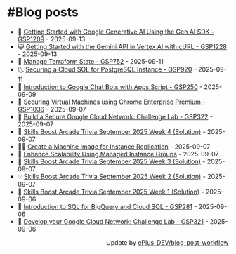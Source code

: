 # #Blog posts
<!-- BLOG-POST-LIST:START -->
- 🧰 [Getting Started with Google Generative AI Using the Gen AI SDK - GSP1209](https://eplus.dev/getting-started-with-google-generative-ai-using-the-gen-ai-sdk-gsp1209) - 2025-09-13
- 😺 [Getting Started with the Gemini API in Vertex AI with cURL - GSP1228](https://eplus.dev/getting-started-with-the-gemini-api-in-vertex-ai-with-curl-gsp1228) - 2025-09-13
- 🗽 [Manage Terraform State - GSP752](https://eplus.dev/manage-terraform-state-gsp752) - 2025-09-11
- 🌜 [Securing a Cloud SQL for PostgreSQL Instance - GSP920](https://eplus.dev/securing-a-cloud-sql-for-postgresql-instance-gsp920) - 2025-09-11
- 📝 [Introduction to Google Chat Bots with Apps Script - GSP250](https://eplus.dev/introduction-to-google-chat-bots-with-apps-script-gsp250) - 2025-09-09
- 🚀 [Securing Virtual Machines using Chrome Enterprise Premium - GSP1036](https://eplus.dev/securing-virtual-machines-using-chrome-enterprise-premium-gsp1036) - 2025-09-07
- 💼 [Build a Secure Google Cloud Network: Challenge Lab - GSP322](https://eplus.dev/build-a-secure-google-cloud-network-challenge-lab-gsp322) - 2025-09-07
- 🦣 [Skills Boost Arcade Trivia September 2025 Week 4 &lpar;Solution&rpar;](https://eplus.dev/skills-boost-arcade-trivia-september-2025-week-4-solution) - 2025-09-07
- 👨‍🏫 [Create a Machine Image for Instance Replication](https://eplus.dev/create-a-machine-image-for-instance-replication) - 2025-09-07
- 🔭 [Enhance Scalability Using Managed Instance Groups](https://eplus.dev/enhance-scalability-using-managed-instance-groups) - 2025-09-07
- 🤡 [Skills Boost Arcade Trivia September 2025 Week 3 &lpar;Solution&rpar;](https://eplus.dev/skills-boost-arcade-trivia-september-2025-week-3-solution) - 2025-09-07
- 💡 [Skills Boost Arcade Trivia September 2025 Week 2 &lpar;Solution&rpar;](https://eplus.dev/skills-boost-arcade-trivia-september-2025-week-2-solution) - 2025-09-07
- 🦣 [Skills Boost Arcade Trivia September 2025 Week 1 &lpar;Solution&rpar;](https://eplus.dev/skills-boost-arcade-trivia-september-2025-week-1-solution) - 2025-09-06
- 💪 [Introduction to SQL for BigQuery and Cloud SQL - GSP281](https://eplus.dev/introduction-to-sql-for-bigquery-and-cloud-sql-gsp281) - 2025-09-06
- 🤡 [Develop your Google Cloud Network: Challenge Lab - GSP321](https://eplus.dev/develop-your-google-cloud-network-challenge-lab-gsp321) - 2025-09-06<!-- BLOG-POST-LIST:END -->
<div align="right">
  Update by <a target="_blank"
    href="https://github.com/ePlus-DEV/blog-post-workflow">ePlus-DEV/blog-post-workflow</a>
</div>
